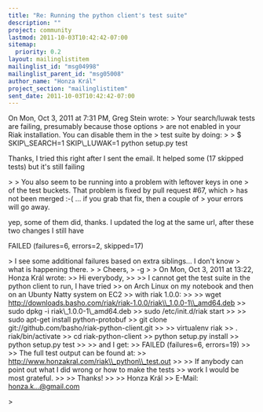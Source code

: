 ```yaml
---
title: "Re: Running the python client's test suite"
description: ""
project: community
lastmod: 2011-10-03T10:42:42-07:00
sitemap:
  priority: 0.2
layout: mailinglistitem
mailinglist_id: "msg04998"
mailinglist_parent_id: "msg05008"
author_name: "Honza Král"
project_section: "mailinglistitem"
sent_date: 2011-10-03T10:42:42-07:00
---
```



On Mon, Oct 3, 2011 at 7:31 PM, Greg Stein  wrote:
&gt; Your search/luwak tests are failing, presumably because those options
&gt; are not enabled in your Riak installation. You can disable them in the
&gt; test suite by doing:
&gt;
&gt; $ SKIP\\_SEARCH=1 SKIP\\_LUWAK=1 python setup.py test

Thanks, I tried this right after I sent the email. It helped some (17
skipped tests) but it's still failing

&gt;
&gt; You also seem to be running into a problem with leftover keys in one
&gt; of the test buckets. That problem is fixed by pull request #67, which
&gt; has not been merged :-( ... if you grab that fix, then a couple of
&gt; your errors will go away.

yep, some of them did, thanks. I updated the log at the same url,
after these two changes I still have

FAILED (failures=6, errors=2, skipped=17)

&gt; I see some additional failures based on extra siblings... I don't know
&gt; what is happening there.
&gt;
&gt; Cheers,
&gt; -g
&gt;
&gt; On Mon, Oct 3, 2011 at 13:22, Honza Král  wrote:
&gt;&gt; Hi everybody,
&gt;&gt;
&gt;&gt; I cannot get the test suite in the python client to run, I have tried
&gt;&gt; on Arch Linux on my notebook and then on an Ubunty Natty system on EC2
&gt;&gt; with riak 1.0.0:
&gt;&gt;
&gt;&gt; wget http://downloads.basho.com/riak/riak-1.0.0/riak\\_1.0.0-1\\_amd64.deb
&gt;&gt; sudo dpkg -i riak\\_1.0.0-1\\_amd64.deb
&gt;&gt; sudo /etc/init.d/riak start
&gt;&gt;
&gt;&gt; sudo apt-get install python-protobuf
&gt;&gt; git clone git://github.com/basho/riak-python-client.git
&gt;&gt;
&gt;&gt; virtualenv riak
&gt;&gt; . riak/bin/activate
&gt;&gt; cd riak-python-client
&gt;&gt; python setup.py install
&gt;&gt; python setup.py test
&gt;&gt;
&gt;&gt; and I get:
&gt;&gt; FAILED (failures=6, errors=19)
&gt;&gt;
&gt;&gt; The full test output can be found at:
&gt;&gt; http://www.honzakral.com/riak\\_python\\_test.out
&gt;&gt;
&gt;&gt; If anybody can point out what I did wrong or how to make the tests
&gt;&gt; work I would be most grateful.
&gt;&gt;
&gt;&gt; Thanks!
&gt;&gt;
&gt;&gt; Honza Král
&gt;&gt; E-Mail: honza.k...@gmail.com

&gt;

